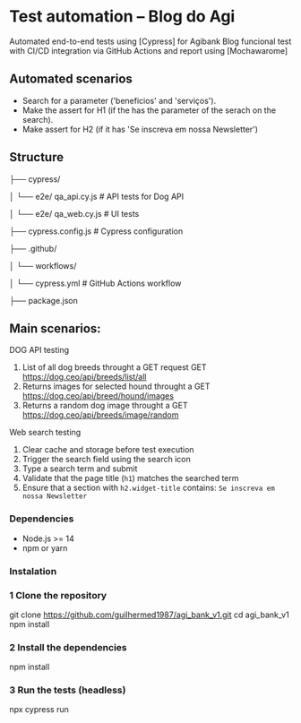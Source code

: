 # Test automation – Blog do Agi

Automated end-to-end tests using [Cypress] for Agibank Blog funcional test
with CI/CD integration via GitHub Actions and report using [Mochawarome]


## Automated scenarios

- Search for a parameter ('beneficios' and 'serviços').
- Make the assert for H1 (if the has the parameter of the serach on the search).
- Make assert for H2 (if it has 'Se inscreva em nossa Newsletter')

## Structure

├── cypress/

│ └── e2e/ qa_api.cy.js # API tests for Dog API

│ └── e2e/ qa_web.cy.js # UI tests

├── cypress.config.js # Cypress configuration

├── .github/

│ └── workflows/

│ └── cypress.yml # GitHub Actions workflow

├── package.json


## Main scenarios:

DOG API testing
1. List of all dog breeds throught a GET request GET https://dog.ceo/api/breeds/list/all
2. Returns images for selected hound throught a GET https://dog.ceo/api/breed/hound/images
3. Returns a random dog image throught a GET https://dog.ceo/api/breeds/image/random

Web search testing
1. Clear cache and storage before test execution
2. Trigger the search field using the search icon
3. Type a search term and submit
4. Validate that the page title (`h1`) matches the searched term
5. Ensure that a section with `h2.widget-title` contains: `Se inscreva em nossa Newsletter`

### Dependencies

- Node.js >= 14
- npm or yarn

### Instalation

### 1 Clone the repository
git clone https://github.com/guilhermed1987/agi_bank_v1.git
cd agi_bank_v1
npm install

### 2 Install the dependencies
npm install

### 3 Run the tests (headless)
npx cypress run


